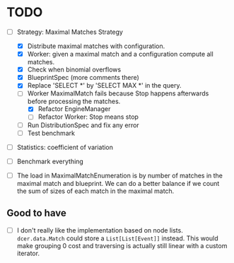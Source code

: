 # TODO

- [ ] Strategy: Maximal Matches Strategy
  - [x] Distribute maximal matches with configuration.
  - [x] Worker: given a maximal match and a configuration compute all matches.
  - [x] Check when binomial overflows
  - [x] BlueprintSpec (more comments there)
  - [x] Replace 'SELECT *' by 'SELECT MAX *' in the query.
  - [ ] Worker MaximalMatch fails because Stop happens afterwards before processing the matches.
    - [x] Refactor EngineManager
    - [ ] Refactor Worker: Stop means stop
  - [ ] Run DistributionSpec and fix any error
  - [ ] Test benchmark 
- [ ] Statistics: coefficient of variation
- [ ] Benchmark everything

- [ ] The load in MaximalMatchEnumeration is by number of matches in the maximal match and blueprint. We can do a better balance if we count the sum of sizes of each match in the maximal match.

## Good to have

- [ ] I don't really like the implementation based on node lists. 
`dcer.data.Match` could store a `List[List[Event]]` instead.
This would make grouping 0 cost and traversing is actually still linear with a custom iterator.